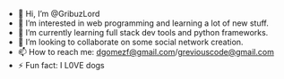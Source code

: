 - 👋 Hi, I’m @GribuzLord
- 👀 I’m interested in web programming and learning a lot of new stuff.
- 🌱 I’m currently learning full stack dev tools and python frameworks.
- 💞️ I’m looking to collaborate on some social network creation.
- 📫 How to reach me: dgomezf@gmail.com/greviouscode@gmail.com
- ⚡ Fun fact: I L0VE dogs

<!---
GribuzLord/GribuzLord is a ✨ special ✨ repository because its `README.md` (this file) appears on your GitHub profile.
You can click the Preview link to take a look at your changes.
--->
